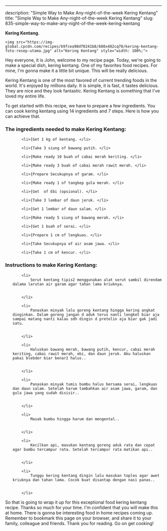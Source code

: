 ---
description: "Simple Way to Make Any-night-of-the-week Kering Kentang"
title: "Simple Way to Make Any-night-of-the-week Kering Kentang"
slug: 835-simple-way-to-make-any-night-of-the-week-kering-kentang

<p>
	<strong>Kering Kentang</strong>. 
	
</p>
<p>
	
	<img src="https://img-global.cpcdn.com/recipes/b9fcea98df0241b8/680x482cq70/kering-kentang-foto-resep-utama.jpg" alt="Kering Kentang" style="width: 100%;">
	
	
</p>
<p>
	Hey everyone, it is John, welcome to my recipe page. Today, we're going to make a special dish, kering kentang. One of my favorites food recipes. For mine, I'm gonna make it a little bit unique. This will be really delicious.
</p>
	
<p>
	Kering Kentang is one of the most favored of current trending foods in the world. It's enjoyed by millions daily. It is simple, it is fast, it tastes delicious. They are nice and they look fantastic. Kering Kentang is something that I've loved my entire life.
</p>
<p>
	
</p>

<p>
To get started with this recipe, we have to prepare a few ingredients. You can cook kering kentang using 14 ingredients and 7 steps. Here is how you can achieve that.
</p>

<h3>The ingredients needed to make Kering Kentang:</h3>

<ol>
	
		<li>{Get 1 kg of kentang. </li>
	
		<li>{Take 3 siung of bawang putih. </li>
	
		<li>{Make ready 10 buah of cabai merah keriting. </li>
	
		<li>{Make ready 3 buah of cabai merah rawit merah. </li>
	
		<li>{Prepare Secukupnya of garam. </li>
	
		<li>{Make ready 1 of tangkep gula merah. </li>
	
		<li>{Get  of Ebi (opsional). </li>
	
		<li>{Take 3 lembar of daun jeruk. </li>
	
		<li>{Get 1 lembar of daun salam. </li>
	
		<li>{Make ready 5 siung of bawang merah. </li>
	
		<li>{Get 1 buah of serai. </li>
	
		<li>{Prepare 1 cm of lengkuas. </li>
	
		<li>{Take Secukupnya of air asam jawa. </li>
	
		<li>{Take 1 cm of kencur. </li>
	
</ol>
<p>
	
</p>

<h3>Instructions to make Kering Kentang:</h3>

<ol>
	
		<li>
			Serut kentang tipis2 menggunakan alat serut sambil direndam dalama larutan air garam agar tahan lama kriuknya.
			
			
		</li>
	
		<li>
			Panaskan minyak lalu goreng kentang hingga kering angkat dinginkan. Dalam goreng jangan d aduk terus nanti lengket biar aja sampai matang nanti kalau sdh dingin d pretelin aja biar gak jadi satu.
			
			
		</li>
	
		<li>
			Haluskan bawang merah, bawang putih, kencur, cabai merah keriting, cabai rawit merah, ebi, dan daun jeruk. Aku haluskan pakai blebder biar benar2 halus..
			
			
		</li>
	
		<li>
			Panaskan minyak tumis bumbu halus bersama serai, lengkuas dan daun salam. Setelah harum tambahkan air asam jawa, garam, dan gula jawa yang sudah disisir..
			
			
		</li>
	
		<li>
			Masak bumbu hingga harum dan mengental..
			
			
		</li>
	
		<li>
			Kecilkan api, masukan kentang goreng aduk rata dan cepat agar bumbu tercampur rata. Setelah tercampur rata matikan api..
			
			
		</li>
	
		<li>
			Tunggu kering kentang dingin lalu masukan toples agar awet kriuknya dan tahan lama. Cocok buat disantap dengan nasi panas..
			
			
		</li>
	
</ol>

<p>
	
</p>

<p>
	So that is going to wrap it up for this exceptional food kering kentang recipe. Thanks so much for your time. I'm confident that you will make this at home. There is gonna be interesting food in home recipes coming up. Remember to bookmark this page on your browser, and share it to your family, colleague and friends. Thank you for reading. Go on get cooking!
</p>
